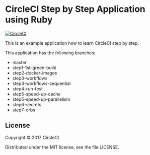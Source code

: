 # CircleCI Step by Step Application using Ruby 
[![CircleCI](https://circleci.com/gh/kurumai/circleci-step-by-step-ruby/tree/step4-run-test.svg?style=svg)](https://circleci.com/gh/kurumai/circleci-step-by-step-ruby/tree/step4-run-test)

This is an example application how to learn CircleCI step by step.

This application has the following branches: 

- master
- step1-1st-green-build
- step2-docker-images
- step3-workflows
- step3-workflows-sequential
- step4-run-test
- step5-speed-up-cache
- step5-speed-up-parallelism
- step6-secrets
- step7-orbs

## License

Copyright © 2017 CircleCI

Distributed under the MIT license, see the file LICENSE.

